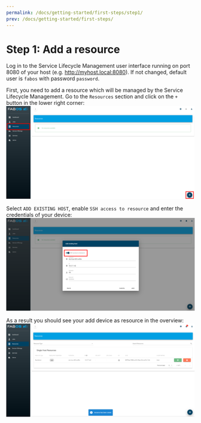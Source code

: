 ```yaml
---
permalink: /docs/getting-started/first-steps/step1/
prev: /docs/getting-started/first-steps/
---
```


# Step 1: Add a resource

Log in to the Service Lifecycle Management user interface running on port 8080 of your host (e.g. http://myhost.local:8080). If not changed, default user is `fabos` with password `password`.

First, you need to add a resource which will be managed by the Service Lifecycle Management. Go to the `Resources` section and click on the `+` button in the lower right corner:
![Add resource button](/img/figures/first-steps/first-steps-step1-add-resource-button.png)

Select `ADD EXISTING HOST`, enable `SSH access to resource` and enter the credentials of your device:
![Add resource dialog](/img/figures/first-steps/first-steps-step1-add-resource-dialog.png)

As a result you should see your add device as resource in the overview:
![Add resource result](/img/figures/first-steps/first-steps-step1-add-resource-result.png)